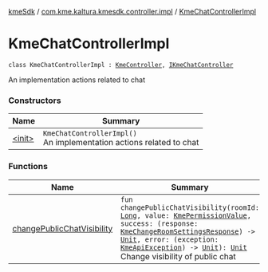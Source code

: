 [kmeSdk](../../index.md) / [com.kme.kaltura.kmesdk.controller.impl](../index.md) / [KmeChatControllerImpl](./index.md)

# KmeChatControllerImpl

`class KmeChatControllerImpl : `[`KmeController`](../-kme-controller/index.md)`, `[`IKmeChatController`](../../com.kme.kaltura.kmesdk.controller/-i-kme-chat-controller/index.md)

An implementation actions related to chat

### Constructors

| Name | Summary |
|---|---|
| [&lt;init&gt;](-init-.md) | `KmeChatControllerImpl()`<br>An implementation actions related to chat |

### Functions

| Name | Summary |
|---|---|
| [changePublicChatVisibility](change-public-chat-visibility.md) | `fun changePublicChatVisibility(roomId: `[`Long`](https://kotlinlang.org/api/latest/jvm/stdlib/kotlin/-long/index.html)`, value: `[`KmePermissionValue`](../../com.kme.kaltura.kmesdk.ws.message.type.permissions/-kme-permission-value/index.md)`, success: (response: `[`KmeChangeRoomSettingsResponse`](../../com.kme.kaltura.kmesdk.rest.response.room/-kme-change-room-settings-response/index.md)`) -> `[`Unit`](https://kotlinlang.org/api/latest/jvm/stdlib/kotlin/-unit/index.html)`, error: (exception: `[`KmeApiException`](../../com.kme.kaltura.kmesdk.rest/-kme-api-exception/index.md)`) -> `[`Unit`](https://kotlinlang.org/api/latest/jvm/stdlib/kotlin/-unit/index.html)`): `[`Unit`](https://kotlinlang.org/api/latest/jvm/stdlib/kotlin/-unit/index.html)<br>Change visibility of public chat |
